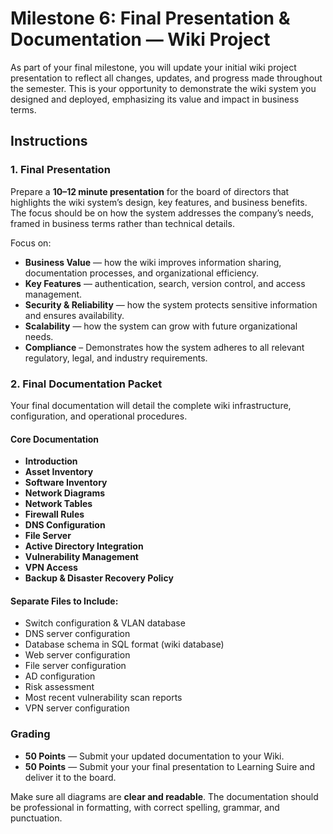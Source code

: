 # Milestone 6: Final Presentation & Documentation — Wiki Project

As part of your final milestone, you will update your initial wiki project presentation to reflect all changes, updates, and progress made throughout the semester. This is your opportunity to demonstrate the wiki system you designed and deployed, emphasizing its value and impact in business terms.

## Instructions

### 1. Final Presentation

Prepare a **10–12 minute presentation** for the board of directors that highlights the wiki system’s design, key features, and business benefits. The focus should be on how the system addresses the company’s needs, framed in business terms rather than technical details.

Focus on:

- **Business Value** — how the wiki improves information sharing, documentation processes, and organizational efficiency.
- **Key Features** — authentication, search, version control, and access management.
- **Security & Reliability** — how the system protects sensitive information and ensures availability.
- **Scalability** — how the system can grow with future organizational needs.
- **Compliance** – Demonstrates how the system adheres to all relevant regulatory, legal, and industry requirements.


### 2. Final Documentation Packet

Your final documentation will detail the complete wiki infrastructure, configuration, and operational procedures.

#### Core Documentation
- **Introduction** 
- **Asset Inventory**
- **Software Inventory**
- **Network Diagrams**
- **Network Tables**
- **Firewall Rules**
- **DNS Configuration**
- **File Server**
- **Active Directory Integration**
- **Vulnerability Management**
- **VPN Access**
- **Backup & Disaster Recovery Policy** 


#### Separate Files to Include:

- Switch configuration & VLAN database
- DNS server configuration
- Database schema in SQL format (wiki database)
- Web server configuration
- File server configuration
- AD configuration
- Risk assessment
- Most recent vulnerability scan reports
- VPN server configuration

### Grading

- **50 Points** — Submit your updated documentation to your Wiki.
- **50 Points** — Submit your your final presentation to Learning Suire and deliver it to the board.

Make sure all diagrams are **clear and readable**. The documentation should be professional in formatting, with correct spelling, grammar, and punctuation.

